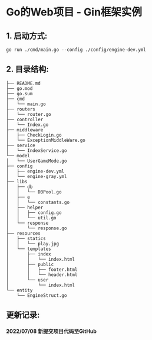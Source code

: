 # Go的Web项目 - Gin框架实例

## 1. 启动方式:

    go run ./cmd/main.go --config ./config/engine-dev.yml

## 2. 目录结构:
    ├── README.md
    ├── go.mod
    ├── go.sum
    ├── cmd
    │   └── main.go
    ├── routers
    │   └── router.go
    ├── controller
    │   └── Index.go
    ├── middleware
    │   ├── CheckLogin.go
    │   └── ExceptionMiddleWare.go
    ├── service
    │   └── IndexService.go
    └── model
    │   └── UserGameMode.go
    ├── config
    │   ├── engine-dev.yml
    │   └── engine-gray.yml
    ├── libs
    │   ├── db
    │   │   └── DBPool.go
    │   ├── e
    │   │   └── constants.go
    │   ├── helper
    │   │   ├── config.go
    │   │   └── util.go
    │   └── response
    │       └── response.go
    ├── resources
    │   ├── statics
    │   │   └── play.jpg
    │   └── templates
    │       ├── index
    │       │   └── index.html
    │       ├── public
    │       │   ├── footer.html
    │       │   └── header.html
    │       └── user
    │           └── index.html
    └── entity
        └── EngineStruct.go


## 更新记录:

#### 2022/07/08 新提交项目代码至GitHub
